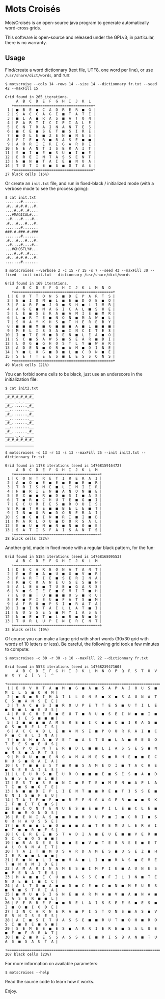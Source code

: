 # Mots Croisés

MotsCroisés is an open-source java program to generate automatically
word-cross grids.

This software is open-source and released under the GPLv3;
in particular, there is no warranty.

## Usage

Find/create a word dictionnary (text file, UTF8, one word per line), or use `/usr/share/dict/words`, and run:

	$ motscroise --cols 14 -rows 14 --size 14 --dictionnary fr.txt --seed 42 --maxFill 15

	Grid found in 265 iterations.
	     A  B  C  D  E  F  G  H  I  J  K  L 
	   +====================================+
	 1 | ■  B  E  ■  C  A  D  R  E  R  ■  G |
	 2 | S  A  C  C  A  G  E  ■  T  A  T  E |
	 3 | ■  L  A  ■  R  A  S  ■  A  T  O  N |
	 4 | P  A  R  T  I  C  I  P  I  A  L  E |
	 5 | E  N  T  R  A  I  N  A  N  T  E  S |
	 6 | ■  C  E  ■  S  E  T  ■  S  I  R  E |
	 7 | ■  O  L  E  ■  Z  E  N  ■  N  E  S |
	 8 | P  I  E  ■  R  ■  R  A  S  E  ■  ■ |
	 9 | A  R  R  I  E  R  E  G  A  R  D  E |
	10 | N  E  A  N  T  I  S  E  R  A  I  T |
	11 | S  ■  I  ■  E  ■  S  U  ■  I  ■  E |
	12 | E  R  E  I  N  T  A  S  S  E  N  T |
	13 | N  ■  N  ■  T  A  I  E  ■  N  U  A |
	14 | T  U  T  I  E  ■  S  ■  O  T  A  S |
	   +====================================+
	27 black cells (16%)

Or create an `init.txt` file, and run in fixed-black / initialized mode (with a verbose mode to see the process going):

	$ cat init.txt
	.......#.......
	.#...#.#.#...#.
	....#..#..#....
	...#MAGICAL#...
	..#....#....#..
	.#...#...#...#.
	.......#.......
	###.#.###.#.###
	.......#.......
	.#...#...#...#.
	..#....#....#..
	...#GHOSTLY#...
	....#..#..#....
	.#...#.#.#...#.
	.......#.......

	$ motscroises --verbose 2 -c 15 -r 15 -s 7 --seed 43 --maxFill 30 --fixed --init init.txt --dictionnary /usr/share/dict/words

	Grid found in 169 iterations.
	     A  B  C  D  E  F  G  H  I  J  K  L  M  N  O
	   +=============================================+
	 1 | B  U  T  T  O  N  S  ■  D  E  P  A  R  T  S |
	 2 | E  ■  I  O  N  ■  L  ■  E  ■  D  O  E  ■  O |
	 3 | F  A  R  E  ■  J  O  ■  S  H  ■  L  I  M  B |
	 4 | A  G  E  ■  M  A  G  I  C  A  L  ■  S  U  E |
	 5 | L  E  ■  S  E  R  A  ■  A  M  I  E  ■  M  R |
	 6 | L  ■  R  T  E  ■  N  O  N  ■  M  A  W  ■  L |
	 7 | S  H  A  Y  K  H  S  ■  T  H  E  R  E  B  Y |
	 8 | ■  ■  ■  M  ■  O  ■  ■  ■  A  ■  L  ■  ■  ■ |
	 9 | M  E  L  I  S  S  A  ■  I  N  C  I  T  E  S |
	10 | I  ■  T  E  N  ■  B  E  N  ■  L  E  A  ■  O |
	11 | S  C  ■  S  A  W  S  ■  S  E  A  R  ■  D  I |
	12 | L  O  G  ■  G  H  O  S  T  L  Y  ■  W  A  R |
	13 | A  D  E  N  ■  O  R  ■  A  M  ■  D  I  N  E |
	14 | Y  ■  L  O  G  ■  B  ■  L  ■  C  O  N  ■  E |
	15 | S  E  T  T  E  E  S  ■  L  E  S  S  O  N  S |
	   +=============================================+
	49 black cells (21%)

You can forbid some cells to be black, just use an underscore in the initialization file:

	$ cat init2.txt
	_____________
	_#_#_#_#_#_#_
	____._._.____
	_#_......._#_
	__.........__
	_#_......._#_
	__.........__
	_#_......._#_
	__.........__
	_#_......._#_
	____._._.____
	_#_#_#_#_#_#_
	_____________

	$ motscroises -c 13 -r 13 -s 13 --maxFill 25 --init init2.txt --dictionnary fr.txt

	Grid found in 1178 iterations (seed is 1476815916472)
	     A  B  C  D  E  F  G  H  I  J  K  L  M 
	   +=======================================+
	 1 | C  O  N  T  R  E  T  I  R  E  R  A  I |
	 2 | A  ■  O  ■  E  ■  E  ■  E  ■  E  ■  R |
	 3 | T  R  I  S  M  E  ■  L  I  M  I  E  R |
	 4 | H  ■  R  I  E  N  ■  A  N  O  N  ■  E |
	 5 | E  X  ■  ■  R  ■  D  ■  S  I  ■  A  S |
	 6 | T  ■  R  ■  C  H  U  T  E  ■  G  ■  I |
	 7 | E  C  U  R  I  E  S  ■  R  O  U  E  S |
	 8 | R  ■  T  H  E  ■  ■  B  E  L  E  ■  T |
	 9 | I  N  ■  O  R  ■  D  O  R  E  R  A  I |
	10 | S  ■  C  ■  I  N  ■  R  I  ■  I  ■  B |
	11 | M  A  R  L  O  U  ■  D  O  R  S  A  L |
	12 | E  ■  U  ■  N  ■  N  ■  N  ■  O  ■  E |
	13 | S  A  T  I  S  F  A  I  S  A  N  T  S |
	   +=======================================+
	38 black cells (22%)

Another grid, made in fixed mode with a regular black pattern, for the fun:

	Grid found in 5184 iterations (seed is 1476816809553)
	     A  B  C  D  E  F  G  H  I  J  K  L  M
	   +=======================================+
	 1 | D  E  C  A  R  B  O  N  A  T  A  N  T |
	 2 | E  ■  E  ■  A  ■  U  ■  G  ■  V  ■  R |
	 3 | P  A  R  T  I  E  ■  S  E  R  I  N  A |
	 4 | R  ■  C  R  A  N  E  U  S  E  S  ■  N |
	 5 | A  L  E  A  ■  T  U  E  ■  G  A  R  S |
	 6 | V  ■  S  I  E  E  ■  E  M  I  T  ■  H |
	 7 | E  U  ■  T  U  ■  ■  ■  U  S  ■  R  U |
	 8 | R  ■  P  I  E  U  ■  F  A  T  S  ■  M |
	 9 | A  F  R  O  ■  P  S  I  ■  R  A  T  A |
	10 | I  ■  I  N  T  A  I  L  L  A  T  ■  I |
	11 | E  U  S  S  E  S  ■  M  Y  I  A  S  E |
	12 | N  ■  E  ■  T  ■  L  ■  R  ■  N  ■  N |
	13 | T  U  R  L  U  P  I  N  E  R  E  N  T |
	   +=======================================+
	33 black cells (19%)

Of course you can make a large grid with short words (30x30 grid with words of 10 letters or less).
Be careful, the following grid took a few minutes to compute:

	$ motscroises -c 30 -r 30 -s 10 --maxFill 22 --dictionnary fr.txt

	Grid found in 5573 iterations (seed is 1476823947160)
	     A  B  C  D  E  F  G  H  I  J  K  L  M  N  O  P  Q  R  S  T  U  V  W  X  Y  Z  [  \  ]  ^
	   +==========================================================================================+
	 1 | B  U  V  O  T  A  ■  M  ■  G  ■  A  ■  S  A  P  A  J  O  U  S  ■  M  I  L  S  ■  O  H  M |
	 2 | ■  N  ■  R  I  M  A  I  L  L  O  N  S  ■  X  ■  S  A  U  N  A  T  E  S  ■  A  N  S  E  E |
	 3 | T  A  C  ■  S  I  ■  R  O  U  P  E  T  T  E  S  ■  U  T  I  L  E  ■  B  ■  L  ■  E  U  S |
	 4 | R  U  C  H  E  R  ■  E  U  T  ■  R  U  ■  S  E  I  N  ■  ■  I  ■  L  A  I  E  S  ■  ■  ■ |
	 5 | I  ■  ■  ■  ■  A  M  E  R  E  ■  I  C  ■  ■  C  ■  I  R  A  S  ■  O  S  ■  R  E  L  I  S |
	 6 | A  C  C  A  B  L  E  ■  A  N  S  E  ■  P  O  U  R  R  A  I  ■  C  F  ■  C  A  L  I  N  A |
	 7 | ■  A  H  ■  A  ■  V  E  T  ■  A  S  T  U  ■  L  A  ■  M  E  G  O  T  E  E  S  ■  E  U  S |
	 8 | E  P  O  I  N  T  E  R  ■  D  L  ■  ■  L  I  A  S  S  E  S  ■  N  ■  M  S  ■  A  R  T  S |
	 9 | M  O  U  ■  ■  E  N  G  A  M  A  M  E  S  ■  R  H  E  ■  ■  E  C  H  U  S  ■  R  A  I  A |
	10 | U  T  ■  ■  E  S  T  ■  R  ■  S  A  M  E  D  I  ■  T  A  C  H  E  ■  S  E  R  A  I  L  S |
	11 | L  E  U  R  S  ■  E  U  R  O  ■  ■  ■  E  ■  S  E  S  ■  A  ■  D  E  ■  S  E  S  ■  I  ■ |
	12 | E  S  T  ■  S  E  ■  N  I  ■  E  T  E  ■  M  E  N  ■  A  P  L  A  T  I  ■  S  ■  O  T  E |
	13 | N  ■  ■  D  E  P  L  I  E  N  T  ■  ■  R  E  ■  T  I  S  S  E  ■  U  N  I  S  ■  P  E  U |
	14 | T  A  I  E  ■  E  ■  ■  R  E  E  N  G  A  G  E  R  ■  ■  ■  S  K  I  F  ■  E  T  E  ■  S |
	15 | ■  C  O  N  T  E  N  U  E  S  ■  E  ■  P  I  L  E  ■  C  L  E  ■  ■  E  ■  M  O  N  O  S |
	16 | R  E  N  I  A  S  ■  ■  R  ■  H  O  U  P  ■  I  ■  C  R  I  ■  S  U  R  H  A  U  S  S  E |
	17 | ■  R  ■  ■  L  ■  O  ■  ■  ■  A  ■  T  R  E  M  U  L  E  R  A  I  ■  T  ■  ■  R  ■  E  S |
	18 | G  E  R  E  E  ■  S  T  A  D  I  A  ■  E  U  E  ■  ■  V  E  R  ■  S  I  C  ■  O  S  ■  ■ |
	19 | ■  R  A  S  E  E  S  ■  ■  E  ■  V  ■  T  E  R  R  E  E  ■  E  T  A  L  O  N  N  A  I  T |
	20 | T  A  I  T  ■  M  U  S  A  R  D  A  M  E  S  ■  U  S  E  Z  ■  H  I  E  R  ■  ■  L  ■  ■ |
	21 | R  ■  N  ■  L  I  ■  ■  M  A  ■  L  I  ■  ■  R  A  S  ■  E  M  E  T  ■  N  U  M  I  D  E |
	22 | A  M  A  R  I  N  A  M  E  S  ■  I  M  P  I  E  ■  A  U  N  E  S  ■  P  E  N  A  T  E  S |
	23 | M  A  ■  ■  E  C  U  ■  N  A  S  S  E  ■  F  I  L  I  N  ■  T  E  N  U  E  ■  I  ■  C  C |
	24 | A  L  T  O  ■  A  ■  ■  D  ■  C  E  ■  C  ■  N  ■  M  E  U  R  S  ■  N  ■  S  T  R  I  A |
	25 | ■  M  U  ■  S  I  G  N  E  ■  A  R  M  A  ■  V  ■  A  ■  N  A  ■  L  A  S  E  R  ■  ■  L |
	26 | F  E  R  R  E  E  ■  ■  R  E  L  A  I  S  S  E  E  S  ■  E  S  ■  I  ■  O  ■  I  O  D  E |
	27 | I  N  C  A  R  N  E  R  A  ■  P  I  S  T  O  N  S  ■  A  S  ■  V  E  R  N  I  S  S  E  S |
	28 | A  I  ■  S  I  T  U  A  S  S  E  ■  ■  R  U  T  ■  O  H  ■  R  O  S  I  ■  D  E  ■  G  ■ |
	29 | S  E  M  E  E  ■  E  S  ■  A  R  R  I  E  R  E  ■  S  A  L  U  E  ■  E  ■  E  R  R  A  T |
	30 | ■  Z  ■  R  E  S  S  A  S  S  A  I  ■  R  I  S  B  A  N  ■  T  U  A  S  ■  S  A  U  T  A |
	   +==========================================================================================+
	207 black cells (23%)

For more information on available parameters:

	$ motscroises --help

Read the source code to learn how it works.

Enjoy.
